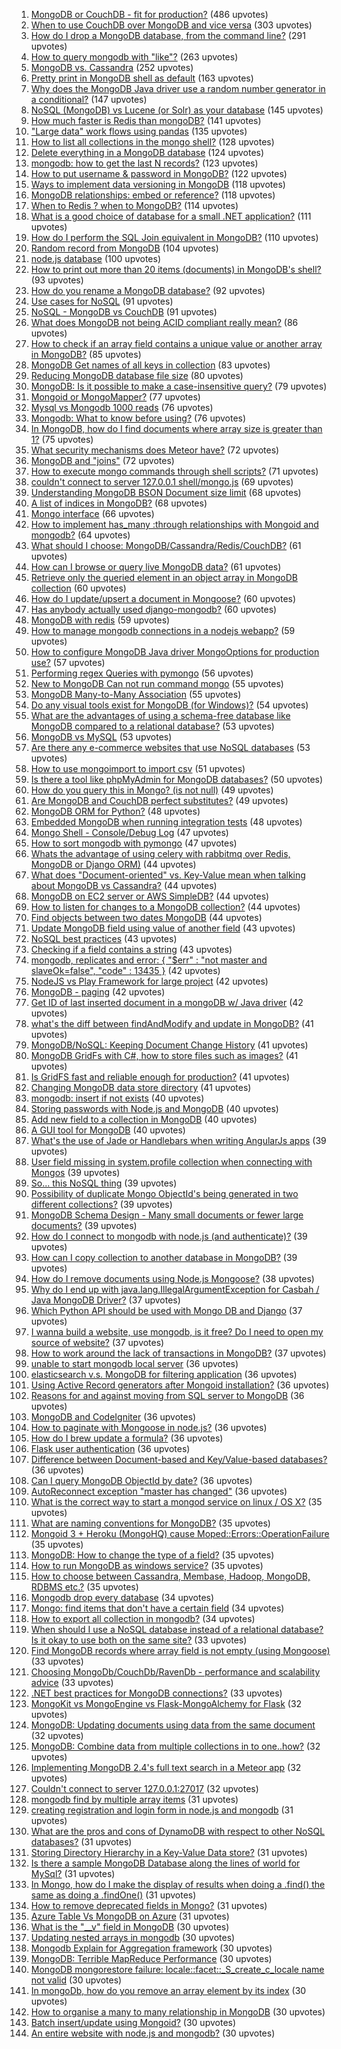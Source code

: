 1. [MongoDB or CouchDB - fit for production?](http://stackoverflow.com/questions/895762) (486 upvotes)  
2. [When to use CouchDB over MongoDB and vice versa](http://stackoverflow.com/questions/12437790) (303 upvotes)  
3. [How do I drop a MongoDB database, from the command line?](http://stackoverflow.com/questions/8857276) (291 upvotes)  
4. [How to query mongodb with "like"?](http://stackoverflow.com/questions/3305561) (263 upvotes)  
5. [MongoDB vs. Cassandra](http://stackoverflow.com/questions/2892729) (252 upvotes)  
6. [Pretty print in MongoDB shell as default](http://stackoverflow.com/questions/9146123) (163 upvotes)  
7. [Why does the MongoDB Java driver use a random number generator in a conditional?](http://stackoverflow.com/questions/16833100) (147 upvotes)  
8. [NoSQL (MongoDB) vs Lucene (or Solr) as your database](http://stackoverflow.com/questions/3215029) (145 upvotes)  
9. [How much faster is Redis than mongoDB?](http://stackoverflow.com/questions/5252577) (141 upvotes)  
10. ["Large data" work flows using pandas](http://stackoverflow.com/questions/14262433) (135 upvotes)  
11. [How to list all collections in the mongo shell?](http://stackoverflow.com/questions/8866041) (128 upvotes)  
12. [Delete everything in a MongoDB database](http://stackoverflow.com/questions/3366397) (124 upvotes)  
13. [mongodb: how to get the last N records?](http://stackoverflow.com/questions/4421207) (123 upvotes)  
14. [How to put username & password in MongoDB?](http://stackoverflow.com/questions/4881208) (122 upvotes)  
15. [Ways to implement data versioning in MongoDB](http://stackoverflow.com/questions/4185105) (118 upvotes)  
16. [MongoDB relationships: embed or reference?](http://stackoverflow.com/questions/5373198) (118 upvotes)  
17. [When to Redis ? when to MongoDB?](http://stackoverflow.com/questions/5400163) (114 upvotes)  
18. [What is a good choice of database for a small .NET application?](http://stackoverflow.com/questions/6749556) (111 upvotes)  
19. [How do I perform the SQL Join equivalent in MongoDB?](http://stackoverflow.com/questions/2350495) (110 upvotes)  
20. [Random record from MongoDB](http://stackoverflow.com/questions/2824157) (104 upvotes)  
21. [node.js database](http://stackoverflow.com/questions/2750673) (100 upvotes)  
22. [How to print out more than 20 items (documents) in MongoDB's shell?](http://stackoverflow.com/questions/3705517) (93 upvotes)  
23. [How do you rename a MongoDB database?](http://stackoverflow.com/questions/9201832) (92 upvotes)  
24. [Use cases for NoSQL](http://stackoverflow.com/questions/2875432) (91 upvotes)  
25. [NoSQL - MongoDB vs CouchDB](http://stackoverflow.com/questions/3375494) (91 upvotes)  
26. [What does MongoDB not being ACID compliant really mean?](http://stackoverflow.com/questions/7149890) (86 upvotes)  
27. [How to check if an array field contains a unique value or another array in MongoDB?](http://stackoverflow.com/questions/5366687) (85 upvotes)  
28. [MongoDB Get names of all keys in collection](http://stackoverflow.com/questions/2298870) (83 upvotes)  
29. [Reducing MongoDB database file size](http://stackoverflow.com/questions/2966687) (80 upvotes)  
30. [MongoDB: Is it possible to make a case-insensitive query?](http://stackoverflow.com/questions/1863399) (79 upvotes)  
31. [Mongoid or MongoMapper?](http://stackoverflow.com/questions/1958365) (77 upvotes)  
32. [Mysql vs Mongodb 1000 reads](http://stackoverflow.com/questions/9702643) (76 upvotes)  
33. [Mongodb: What to know before using?](http://stackoverflow.com/questions/2124274) (76 upvotes)  
34. [In MongoDB, how do I find documents where array size is greater than 1?](http://stackoverflow.com/questions/7811163) (75 upvotes)  
35. [What security mechanisms does Meteor have?](http://stackoverflow.com/questions/10099843) (72 upvotes)  
36. [MongoDB and "joins"](http://stackoverflow.com/questions/4067197) (72 upvotes)  
37. [How to execute mongo commands through shell scripts?](http://stackoverflow.com/questions/4837673) (71 upvotes)  
38. [couldn't connect to server 127.0.0.1 shell/mongo.js](http://stackoverflow.com/questions/5726032) (69 upvotes)  
39. [Understanding MongoDB BSON Document size limit](http://stackoverflow.com/questions/4667597) (68 upvotes)  
40. [A list of indices in MongoDB?](http://stackoverflow.com/questions/2789865) (68 upvotes)  
41. [Mongo interface](http://stackoverflow.com/questions/4269688) (66 upvotes)  
42. [How to implement has_many :through relationships with Mongoid and mongodb?](http://stackoverflow.com/questions/7000605) (64 upvotes)  
43. [What should I choose: MongoDB/Cassandra/Redis/CouchDB?](http://stackoverflow.com/questions/3478916) (61 upvotes)  
44. [How can I browse or query live MongoDB data?](http://stackoverflow.com/questions/2411087) (61 upvotes)  
45. [Retrieve only the queried element in an object array in MongoDB collection](http://stackoverflow.com/questions/3985214) (60 upvotes)  
46. [How do I update/upsert a document in Mongoose?](http://stackoverflow.com/questions/7267102) (60 upvotes)  
47. [Has anybody actually used django-mongodb?](http://stackoverflow.com/questions/1972480) (60 upvotes)  
48. [MongoDB with redis](http://stackoverflow.com/questions/10696463) (59 upvotes)  
49. [How to manage mongodb connections in a nodejs webapp?](http://stackoverflow.com/questions/10656574) (59 upvotes)  
50. [How to configure MongoDB Java driver MongoOptions for production use?](http://stackoverflow.com/questions/6520439) (57 upvotes)  
51. [Performing regex Queries with pymongo](http://stackoverflow.com/questions/3483318) (56 upvotes)  
52. [New to MongoDB Can not run command mongo](http://stackoverflow.com/questions/8029064) (55 upvotes)  
53. [MongoDB Many-to-Many Association](http://stackoverflow.com/questions/2336700) (55 upvotes)  
54. [Do any visual tools exist for MongoDB (for Windows)?](http://stackoverflow.com/questions/3310242) (54 upvotes)  
55. [What are the advantages of using a schema-free database like MongoDB compared to a relational database?](http://stackoverflow.com/questions/2117372) (53 upvotes)  
56. [MongoDB vs MySQL](http://stackoverflow.com/questions/4448194) (53 upvotes)  
57. [Are there any e-commerce websites that use NoSQL databases](http://stackoverflow.com/questions/2581738) (53 upvotes)  
58. [How to use mongoimport to import csv](http://stackoverflow.com/questions/4686500) (51 upvotes)  
59. [Is there a tool like phpMyAdmin for MongoDB databases?](http://stackoverflow.com/questions/3882929) (50 upvotes)  
60. [How do you query this in Mongo? (is not null)](http://stackoverflow.com/questions/4057196) (49 upvotes)  
61. [Are MongoDB and CouchDB perfect substitutes?](http://stackoverflow.com/questions/1990086) (49 upvotes)  
62. [MongoDB ORM for Python?](http://stackoverflow.com/questions/2781682) (48 upvotes)  
63. [Embedded MongoDB when running integration tests](http://stackoverflow.com/questions/6437226) (48 upvotes)  
64. [Mongo Shell - Console/Debug Log](http://stackoverflow.com/questions/2334451) (47 upvotes)  
65. [How to sort mongodb with pymongo](http://stackoverflow.com/questions/8109122) (47 upvotes)  
66. [Whats the advantage of using celery with rabbitmq over Redis, MongoDB or Django ORM)](http://stackoverflow.com/questions/9140716) (44 upvotes)  
67. [What does "Document-oriented" vs. Key-Value mean when talking about MongoDB vs Cassandra?](http://stackoverflow.com/questions/3046001) (44 upvotes)  
68. [MongoDB on EC2 server or AWS SimpleDB?](http://stackoverflow.com/questions/3391586) (44 upvotes)  
69. [How to listen for changes to a MongoDB collection?](http://stackoverflow.com/questions/9691316) (44 upvotes)  
70. [Find objects between two dates MongoDB](http://stackoverflow.com/questions/2943222) (44 upvotes)  
71. [Update MongoDB field using value of another field](http://stackoverflow.com/questions/3974985) (43 upvotes)  
72. [NoSQL best practices](http://stackoverflow.com/questions/2170152) (43 upvotes)  
73. [Checking if a field contains a string](http://stackoverflow.com/questions/10610131) (43 upvotes)  
74. [mongodb, replicates and error: { "$err" : "not master and slaveOk=false", "code" : 13435 }](http://stackoverflow.com/questions/8990158) (42 upvotes)  
75. [NodeJS vs Play Framework for large project](http://stackoverflow.com/questions/7639742) (42 upvotes)  
76. [MongoDB - paging](http://stackoverflow.com/questions/5049992) (42 upvotes)  
77. [Get ID of last inserted document in a mongoDB w/ Java driver](http://stackoverflow.com/questions/3338999) (42 upvotes)  
78. [what's the diff between findAndModify and update in MongoDB?](http://stackoverflow.com/questions/10778493) (41 upvotes)  
79. [MongoDB/NoSQL: Keeping Document Change History](http://stackoverflow.com/questions/3507624) (41 upvotes)  
80. [MongoDB GridFs with C#, how to store files such as images?](http://stackoverflow.com/questions/4988436) (41 upvotes)  
81. [Is GridFS fast and reliable enough for production?](http://stackoverflow.com/questions/3413115) (41 upvotes)  
82. [Changing MongoDB data store directory](http://stackoverflow.com/questions/5961145) (41 upvotes)  
83. [mongodb: insert if not exists](http://stackoverflow.com/questions/2801008) (40 upvotes)  
84. [Storing passwords with Node.js and MongoDB](http://stackoverflow.com/questions/6951563) (40 upvotes)  
85. [Add new field to a collection in MongoDB](http://stackoverflow.com/questions/7714216) (40 upvotes)  
86. [A GUI tool for MongoDB](http://stackoverflow.com/questions/4883794) (40 upvotes)  
87. [What's the use of Jade or Handlebars when writing AngularJs apps](http://stackoverflow.com/questions/18174856) (39 upvotes)  
88. [User field missing in system.profile collection when connecting with Mongos](http://stackoverflow.com/questions/13083471) (39 upvotes)  
89. [So... this NoSQL thing](http://stackoverflow.com/questions/3183067) (39 upvotes)  
90. [Possibility of duplicate Mongo ObjectId's being generated in two different collections?](http://stackoverflow.com/questions/4677237) (39 upvotes)  
91. [MongoDB Schema Design - Many small documents or fewer large documents?](http://stackoverflow.com/questions/3038703) (39 upvotes)  
92. [How do I connect to mongodb with node.js (and authenticate)?](http://stackoverflow.com/questions/4688693) (39 upvotes)  
93. [How can I copy collection to another database in MongoDB?](http://stackoverflow.com/questions/11554762) (39 upvotes)  
94. [How do I remove documents using Node.js Mongoose?](http://stackoverflow.com/questions/5809788) (38 upvotes)  
95. [Why do I end up with java.lang.IllegalArgumentException for Casbah / Java MongoDB Driver?](http://stackoverflow.com/questions/12917943) (37 upvotes)  
96. [Which Python API should be used with Mongo DB and Django](http://stackoverflow.com/questions/2740837) (37 upvotes)  
97. [I wanna build a website, use mongodb, is it free? Do I need to open my source of website?](http://stackoverflow.com/questions/2984634) (37 upvotes)  
98. [How to work around the lack of transactions in MongoDB?](http://stackoverflow.com/questions/6635718) (37 upvotes)  
99. [unable to start mongodb local server](http://stackoverflow.com/questions/6478113) (36 upvotes)  
100. [elasticsearch v.s. MongoDB for filtering application](http://stackoverflow.com/questions/12723239) (36 upvotes)  
101. [Using Active Record generators after Mongoid installation?](http://stackoverflow.com/questions/6372626) (36 upvotes)  
102. [Reasons for and against moving from SQL server to MongoDB](http://stackoverflow.com/questions/3287966) (36 upvotes)  
103. [MongoDB and CodeIgniter](http://stackoverflow.com/questions/2248789) (36 upvotes)  
104. [How to paginate with Mongoose in node.js?](http://stackoverflow.com/questions/5539955) (36 upvotes)  
105. [How do I brew update a formula?](http://stackoverflow.com/questions/4523920) (36 upvotes)  
106. [Flask user authentication](http://stackoverflow.com/questions/6972999) (36 upvotes)  
107. [Difference between Document-based and Key/Value-based databases?](http://stackoverflow.com/questions/3554169) (36 upvotes)  
108. [Can I query MongoDB ObjectId by date?](http://stackoverflow.com/questions/8749971) (36 upvotes)  
109. [AutoReconnect exception "master has changed"](http://stackoverflow.com/questions/8506753) (36 upvotes)  
110. [What is the correct way to start a mongod service on linux / OS X?](http://stackoverflow.com/questions/5596521) (35 upvotes)  
111. [What are naming conventions for MongoDB?](http://stackoverflow.com/questions/5916080) (35 upvotes)  
112. [Mongoid 3 + Heroku (MongoHQ) cause Moped::Errors::OperationFailure](http://stackoverflow.com/questions/11494134) (35 upvotes)  
113. [MongoDB: How to change the type of a field?](http://stackoverflow.com/questions/4973095) (35 upvotes)  
114. [How to run MongoDB as windows service?](http://stackoverflow.com/questions/2438055) (35 upvotes)  
115. [How to choose between Cassandra, Membase, Hadoop, MongoDB, RDBMS etc.?](http://stackoverflow.com/questions/8120036) (35 upvotes)  
116. [Mongodb drop every database](http://stackoverflow.com/questions/6376436) (34 upvotes)  
117. [Mongo: find items that don't have a certain field](http://stackoverflow.com/questions/5719408) (34 upvotes)  
118. [How to export all collection in mongodb?](http://stackoverflow.com/questions/11255630) (34 upvotes)  
119. [When should I use a NoSQL database instead of a relational database? Is it okay to use both on the same site?](http://stackoverflow.com/questions/3713313) (33 upvotes)  
120. [Find MongoDB records where array field is not empty (using Mongoose)](http://stackoverflow.com/questions/14789684) (33 upvotes)  
121. [Choosing MongoDb/CouchDb/RavenDb - performance and scalability advice](http://stackoverflow.com/questions/5258360) (33 upvotes)  
122. [.NET best practices for MongoDB connections?](http://stackoverflow.com/questions/2194047) (33 upvotes)  
123. [MongoKit vs MongoEngine vs Flask-MongoAlchemy for Flask](http://stackoverflow.com/questions/9447629) (32 upvotes)  
124. [MongoDB: Updating documents using data from the same document](http://stackoverflow.com/questions/3788256) (32 upvotes)  
125. [MongoDB: Combine data from multiple collections in to one..how?](http://stackoverflow.com/questions/5681851) (32 upvotes)  
126. [Implementing MongoDB 2.4's full text search in a Meteor app](http://stackoverflow.com/questions/17159626) (32 upvotes)  
127. [Couldn't connect to server 127.0.0.1:27017](http://stackoverflow.com/questions/12831939) (32 upvotes)  
128. [mongodb find by multiple array items](http://stackoverflow.com/questions/8145523) (31 upvotes)  
129. [creating registration and login form in node.js and mongodb](http://stackoverflow.com/questions/8051631) (31 upvotes)  
130. [What are the pros and cons of DynamoDB with respect to other NoSQL databases?](http://stackoverflow.com/questions/8925719) (31 upvotes)  
131. [Storing Directory Hierarchy in a Key-Value Data store?](http://stackoverflow.com/questions/1619058) (31 upvotes)  
132. [Is there a sample MongoDB Database along the lines of world for MySql?](http://stackoverflow.com/questions/5723896) (31 upvotes)  
133. [In Mongo, how do I make the display of results when doing a .find() the same as doing a .findOne()](http://stackoverflow.com/questions/6756024) (31 upvotes)  
134. [How to remove deprecated fields in Mongo?](http://stackoverflow.com/questions/8641340) (31 upvotes)  
135. [Azure Table Vs MongoDB on Azure](http://stackoverflow.com/questions/7989465) (31 upvotes)  
136. [What is the "__v" field in MongoDB](http://stackoverflow.com/questions/12495891) (30 upvotes)  
137. [Updating nested arrays in mongodb](http://stackoverflow.com/questions/4121666) (30 upvotes)  
138. [Mongodb Explain for Aggregation framework](http://stackoverflow.com/questions/12702080) (30 upvotes)  
139. [MongoDB: Terrible MapReduce Performance](http://stackoverflow.com/questions/3947889) (30 upvotes)  
140. [MongoDB mongorestore failure: locale::facet::_S_create_c_locale name not valid](http://stackoverflow.com/questions/19100708) (30 upvotes)  
141. [In mongoDb, how do you remove an array element by its index](http://stackoverflow.com/questions/4588303) (30 upvotes)  
142. [How to organise a many to many relationship in MongoDB](http://stackoverflow.com/questions/4839881) (30 upvotes)  
143. [Batch insert/update using Mongoid?](http://stackoverflow.com/questions/3772378) (30 upvotes)  
144. [An entire website with node.js and mongodb?](http://stackoverflow.com/questions/5904732) (30 upvotes)  

